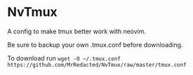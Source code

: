 # NvTmux
A config to make tmux better work with neovim.

Be sure to backup your own .tmux.conf before downloading.

To download run `wget -O ~/.tmux.conf https://github.com/MrRedacted/NvTmux/raw/master/tmux.conf`